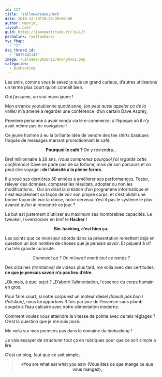 ```yaml
---
id: 127
title: 'Yellow&rsquo;Hack'
date: 2016-12-29T19:29:26+00:00
author: MarvinL
layout: post
guid: https://jauneattitude.fr/?p=127
permalink: /yellowhack/
xyz_fbap:
  - "1"
dsq_thread_id:
  - "6073341147"
image: /uploads/2016/12/anonymous.png
categories:
  - BioHacking
---
```

Les amis, comme vous le savez je suis un grand curieux, d&rsquo;autres utiliserons un terme plus court qu&rsquo;on connaît bien.
  
Oui j&rsquo;assume, un vrai maco jaune !
  
Mon errance youtubienne quotidienne, _(on peut aussi appeler ça de la veille)_ m&rsquo;a amené à regarder une conférence  d&rsquo;un certain Dave Asprey,
  

  
Premiere personne à avoir vendu via le e-commerce, à l&rsquo;époque où il n&rsquo;y avait même pas de navigateur !
  
Ce jeune homme à eu la brillante idée de vendre des tee shirts basiques floqués de messages marrant promotionnant le café.

<p style="text-align: center;">
  <strong>Pourquoi le café ? </strong>On y reviendra&#8230;
</p>

Bref millionnaire à 26 ans, _(vous comprenez pourquoi j&rsquo;ai regardé cette conférence)_ Dave ne parle pas de sa fortune, mais de son parcours et on peut dire voyage : **de l&rsquo;obésité à la pleine forme.**
  
Il a voué ses dernières 30 années à améliorer ses performances. Tester, relever des données, comparer les résultats, adopter ou non les modifications&#8230; Oui on dirait la création d&rsquo;un programme informatique et c&rsquo;est exactement sa façon de voir son propre corps, et c&rsquo;est plutôt une bonne façon de voir la chose, notre cerveau n&rsquo;est il pas le système le plus avancé qu&rsquo;on ai rencontré ce jour ?
  
Le but est justement d&rsquo;utiliser au maximum ses inombrables capacités. Le tweaker, l&rsquo;overclocker en bref le **Hacker** !

<p style="text-align: center;">
  <strong>Bio-hacking, c&rsquo;est bien ça.</strong>
</p>

Les points que ce monsieur aborde dans sa présentation remettent déjà en question un bon nombre de choses que je pensais savoir. Et piquent à vif ma très grande curiosité.

<p style="text-align: center;">
  <em>Comment ça ? On m&rsquo;aurait menti tout ce temps ?</em>
</p>

Des dizaines _(trentaines)_ de vidéos plus tard, me voila avec des certitudes, **ce que je pensais savoir n&rsquo;a pas lieu d&rsquo;être**.

_Ok mais, à quel sujet ? _D&rsquo;abord l&rsquo;alimentation, l&rsquo;essence du corps humain en gros.
  
Pour faire court, si notre corps est un moteur diesel _(boouh pas bon ! Pollution)_, nous lui apportons 3 fois par jour de l&rsquo;essence sans plomb coupée à l&rsquo;eau calcaire avec notre alimentation moderne.
  
Comment voulez vous atteindre la vitesse de pointe avec de tels réglages ? C&rsquo;est la question que je me suis posé.
  
Me voila sur mes premiers pas dans le domaine du biohacking !
  
Je vais essayer de structurer tout ça en rubriques pour que ce soit simple a lire.
  
C&rsquo;est un blog, faut que ce soit simple.

> <p style="text-align: center;">
>   <span style="color: #000000;">«You are what eat what you eat» (Vous êtes ce que mange ce que vous mangez),</span>
> </p>

